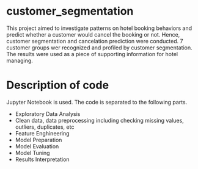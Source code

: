 # customer_segmentation
This project aimed to investigate patterns on hotel booking behaviors and predict whether a customer would cancel the booking or not. Hence, customer segmentation and cancelation prediction were conducted. 7 customer groups wer recognized and profiled by customer segmentation. The results were used as a piece of supporting information for hotel managing.

# Description of code
Jupyter Notebook is used.
The code is separated to the following parts.
- Exploratory Data Analysis
- Clean data, data preprocessing including checking missing values, outliers, duplicates, etc
- Feature Enghineering
- Model Preparation
- Model Evaluation
- Model Tuning
- Results Interpretation
